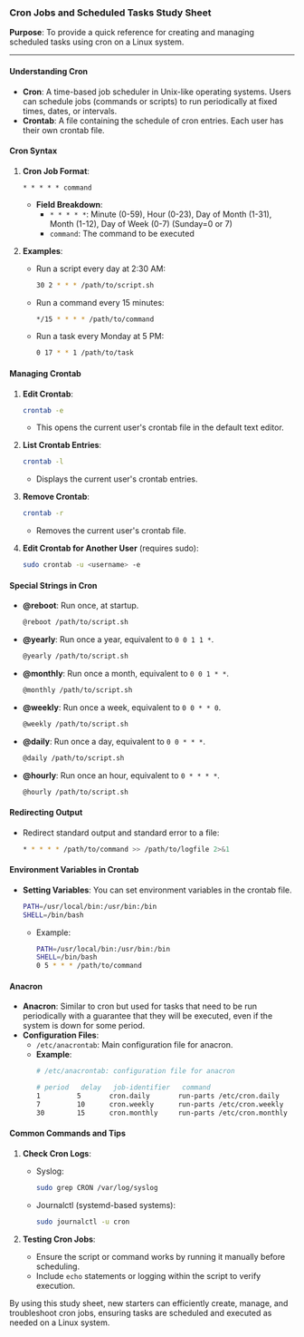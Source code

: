 ### Cron Jobs and Scheduled Tasks Study Sheet

**Purpose**: To provide a quick reference for creating and managing scheduled tasks using cron on a Linux system.

---

#### Understanding Cron

- **Cron**: A time-based job scheduler in Unix-like operating systems. Users can schedule jobs (commands or scripts) to run periodically at fixed times, dates, or intervals.
- **Crontab**: A file containing the schedule of cron entries. Each user has their own crontab file.

#### Cron Syntax

1. **Cron Job Format**:
   ```plaintext
   * * * * * command
   ```
    - **Field Breakdown**:
        - `* * * * *`: Minute (0-59), Hour (0-23), Day of Month (1-31), Month (1-12), Day of Week (0-7) (Sunday=0 or 7)
        - `command`: The command to be executed

2. **Examples**:
    - Run a script every day at 2:30 AM:
      ```sh
      30 2 * * * /path/to/script.sh
      ```
    - Run a command every 15 minutes:
      ```sh
      */15 * * * * /path/to/command
      ```
    - Run a task every Monday at 5 PM:
      ```sh
      0 17 * * 1 /path/to/task
      ```

#### Managing Crontab

1. **Edit Crontab**:
    ```sh
    crontab -e
    ```
    - This opens the current user's crontab file in the default text editor.

2. **List Crontab Entries**:
    ```sh
    crontab -l
    ```
    - Displays the current user's crontab entries.

3. **Remove Crontab**:
    ```sh
    crontab -r
    ```
    - Removes the current user's crontab file.

4. **Edit Crontab for Another User** (requires sudo):
   ```sh
   sudo crontab -u <username> -e
   ```

#### Special Strings in Cron

  - **@reboot**: Run once, at startup.
    ```sh
    @reboot /path/to/script.sh
    ```
  - **@yearly**: Run once a year, equivalent to `0 0 1 1 *`.
    ```sh
    @yearly /path/to/script.sh
    ```
  - **@monthly**: Run once a month, equivalent to `0 0 1 * *`.
    ```sh
    @monthly /path/to/script.sh
    ```
  - **@weekly**: Run once a week, equivalent to `0 0 * * 0`.
    ```sh
    @weekly /path/to/script.sh
    ```
  - **@daily**: Run once a day, equivalent to `0 0 * * *`.
    ```sh
    @daily /path/to/script.sh
    ```
  - **@hourly**: Run once an hour, equivalent to `0 * * * *`.
    ```sh
    @hourly /path/to/script.sh
    ```

#### Redirecting Output

  - Redirect standard output and standard error to a file:
    ```sh
    * * * * * /path/to/command >> /path/to/logfile 2>&1
    ```

#### Environment Variables in Crontab

- **Setting Variables**: You can set environment variables in the crontab file.
  ```sh
  PATH=/usr/local/bin:/usr/bin:/bin
  SHELL=/bin/bash
  ```
    - Example:
      ```sh
      PATH=/usr/local/bin:/usr/bin:/bin
      SHELL=/bin/bash
      0 5 * * * /path/to/command
      ```

#### Anacron

- **Anacron**: Similar to cron but used for tasks that need to be run periodically with a guarantee that they will be executed, even if the system is down for some period.
- **Configuration Files**:
    - `/etc/anacrontab`: Main configuration file for anacron.
    - **Example**:
      ```sh
      # /etc/anacrontab: configuration file for anacron

      # period   delay   job-identifier   command
      1         5       cron.daily       run-parts /etc/cron.daily
      7         10      cron.weekly      run-parts /etc/cron.weekly
      30        15      cron.monthly     run-parts /etc/cron.monthly
      ```

#### Common Commands and Tips

1. **Check Cron Logs**:
    - Syslog:
      ```sh
      sudo grep CRON /var/log/syslog
      ```
    - Journalctl (systemd-based systems):
      ```sh
      sudo journalctl -u cron
      ```

2. **Testing Cron Jobs**:

    - Ensure the script or command works by running it manually before scheduling.
    - Include `echo` statements or logging within the script to verify execution.

By using this study sheet, new starters can efficiently create, manage, and troubleshoot cron jobs, ensuring tasks are scheduled and executed as needed on a Linux system.